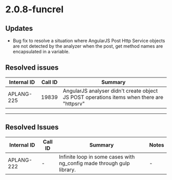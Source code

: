 # 2.0.8-funcrel

## Updates

- Bug fix to resolve a situation where AngularJS Post Http Service objects are not detected by the analyzer when the post, get method names are encapsulated in a variable.

## Resolved issues

| Internal ID | Call ID | Summary |
| ----------- | ------- | ------- |
| APLANG-225 | 19839 | AngularJS analyser didn't create object JS POST operations items when there are "httpsrv" |

---
## Resolved Issues

| Internal ID | Call ID | Summary | Notes |
| ----------- | ------- | ------- | ----- |
| APLANG-222 | - | Infinite loop in some cases with ng_config made through gulp library. | - |

